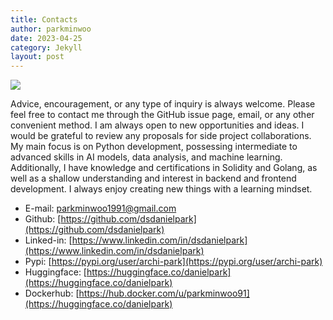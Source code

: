 ```yaml
---
title: Contacts
author: parkminwoo
date: 2023-04-25
category: Jekyll
layout: post
---
```


![](https://dsdanielpark.github.io/assets/thinking.jpg)

Advice, encouragement, or any type of inquiry is always welcome. Please feel free to contact me through the GitHub issue page, email, or any other convenient method. I am always open to new opportunities and ideas. I would be grateful to review any proposals for side project collaborations. My main focus is on Python development, possessing intermediate to advanced skills in AI models, data analysis, and machine learning. Additionally, I have knowledge and certifications in Solidity and Golang, as well as a shallow understanding and interest in backend and frontend development. I always enjoy creating new things with a learning mindset.


- E-mail: parkminwoo1991@gmail.com
- Github: [https://github.com/dsdanielpark](https://github.com/dsdanielpark)
- Linked-in: [https://www.linkedin.com/in/dsdanielpark](https://www.linkedin.com/in/dsdanielpark)
- Pypi: [https://pypi.org/user/archi-park](https://pypi.org/user/archi-park)
- Huggingface: [https://huggingface.co/danielpark](https://huggingface.co/danielpark)
- Dockerhub: [https://hub.docker.com/u/parkminwoo91](https://huggingface.co/danielpark)
